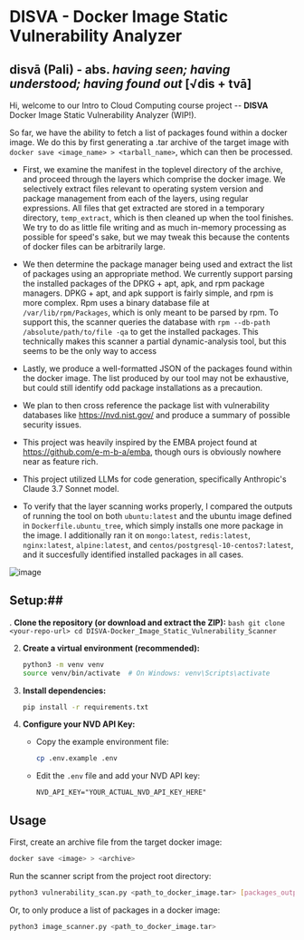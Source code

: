 # DISVA - Docker Image Static Vulnerability Analyzer

## disvā (Pali) - abs. *having seen; having understood; having found out* [√dis + tvā]


Hi, welcome to our Intro to Cloud Computing course project -- **DISVA** Docker Image Static Vulnerability Analyzer (WIP!). 

So far, we have the ability to fetch a list of packages found within a docker image.
We do this by first generating a .tar archive of the target image with `docker save <image_name> > <tarball_name>`, which can then be processed. 

- First, we examine the manifest in the toplevel directory of the archive, and proceed through the layers which comprise the docker image. We selectively extract files relevant to operating system version and package management from each of the layers, using regular expressions. All files that get extracted are stored in a temporary directory, `temp_extract`, which is then cleaned up when the tool finishes. We try to do as little file writing and as much in-memory processing as possible for speed's sake, but we may tweak this because the contents of docker files can be arbitrarily large. 

- We then determine the package manager being used and extract the list of packages using an appropriate method. We currently support parsing the installed packages of the DPKG + apt, apk, and rpm package managers. DPKG + apt, and apk support is fairly simple, and rpm is more complex. Rpm uses a binary database file at `/var/lib/rpm/Packages`, which is only meant to be parsed by rpm. To support this, the scanner queries the database with `rpm --db-path /absolute/path/to/file -qa` to get the installed packages. This technically makes this scanner a partial dynamic-analysis tool, but this seems to be the only way to access 

- Lastly, we produce a well-formatted JSON of the packages found within the docker image. The list produced by our tool may not be exhaustive, but could still identify odd package installations as a precaution. 

- We plan to then cross reference the package list with vulnerability databases like https://nvd.nist.gov/ and produce a summary of possible security issues.

- This project was heavily inspired by the EMBA project found at https://github.com/e-m-b-a/emba, though ours is obviously nowhere near as feature rich. 

- This project utilized LLMs for code generation, specifically Anthropic's Claude 3.7 Sonnet model. 

- To verify that the layer scanning works properly, I compared the outputs of running the tool on both `ubuntu:latest` and the ubuntu image defined in `Dockerfile.ubuntu_tree`, which simply installs one more package in the image. I additionally ran it on `mongo:latest`, `redis:latest`, `nginx:latest`, `alpine:latest`, and `centos/postgresql-10-centos7:latest`, and it succesfully identified installed packages in all cases.

![image](https://github.com/user-attachments/assets/2cd4ccda-4217-4cf9-a663-887cda8290df)

## Setup:##
.  **Clone the repository (or download and extract the ZIP):**
    ```bash
    git clone <your-repo-url>
    cd DISVA-Docker_Image_Static_Vulnerability_Scanner
    ```

2.  **Create a virtual environment (recommended):**
    ```bash
    python3 -m venv venv
    source venv/bin/activate  # On Windows: venv\Scripts\activate
    ```

3.  **Install dependencies:**
    ```bash
    pip install -r requirements.txt
    ```

4.  **Configure your NVD API Key:**
    *   Copy the example environment file:
        ```bash
        cp .env.example .env
        ```
    *   Edit the `.env` file and add your NVD API key:
        ```
        NVD_API_KEY="YOUR_ACTUAL_NVD_API_KEY_HERE"
        ```

## Usage

First, create an archive file from the target docker image:

```bash
docker save <image> > <archive>
```

Run the scanner script from the project root directory:

```bash
python3 vulnerability_scan.py <path_to_docker_image.tar> [packages_output.json] [vulnerabilities_output.json] [OPTIONS]
```
Or, to only produce a list of packages in a docker image:

```bash
python3 image_scanner.py <path_to_docker_image.tar>
```